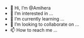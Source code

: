 - 👋 Hi, I’m @Amihera
- 👀 I’m interested in ...
- 🌱 I’m currently learning ...
- 💞️ I’m looking to collaborate on ...
- 📫 How to reach me ...

<!---
Amihera/Amihera is a ✨ special ✨ repository because its `README.md` (this file) appears on your GitHub profile.
You can click the Preview link to take a look at your changes.
--->
